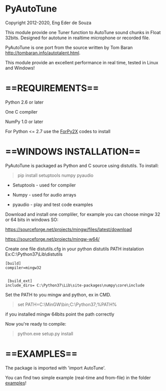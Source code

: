 PyAutoTune
==========

Copyright 2012-2020, Eng Eder de Souza

This module provide one Tuner function to AutoTune sound chunks in Float 32bits. Designed for autotune in
realtime microphone or recorded file.

PyAutoTune is one port from the source written by Tom Baran http://tombaran.info/autotalent.html.

This module provide an excellent performance in real time, tested in Linux and Windows!

==REQUIREMENTS==
==========

Python 2.6 or later

One C compiler 

NumPy 1.0 or later

For Python <= 2.7 use the [ForPy2X](https://github.com/ederwander/PyAutoTune/tree/master/ForPy2X) codes to install

==WINDOWS INSTALLATION==
==========

PyAutoTune is packaged as Python and C source using distutils.  To install:

> pip install setuptools numpy pyaudio

- Setuptools - used for compiler

- Numpy - used for audio arrays

- pyaudio - play and test code examples 

Download and install one compliler, for example you can choose mingw 32 or 64 bits in windows SO:

https://sourceforge.net/projects/mingw/files/latest/download

https://sourceforge.net/projects/mingw-w64/

Create one file distutils.cfg in your python distutils PATH instalation Ex:C:\Python37\Lib\distutils
```
[build]
compiler=mingw32


 [build_ext]
include_dirs= C:\Python37\Lib\site-packages\numpy\core\include
```




Set the PATH to you mingw and python, ex in CMD.

> set PATH=C:\MinGW\bin;C:\Python37;%PATH%

if you installed mingw 64bits point the path correctly

Now you're ready to compile:

> python.exe setup.py install



==EXAMPLES==
==========

The package is imported with 'import AutoTune'.

You can find two simple example (real-time and from-file) in the folder [examples](http://github.com/ederwander/PyAutoTune/tree/master/Examples)!


